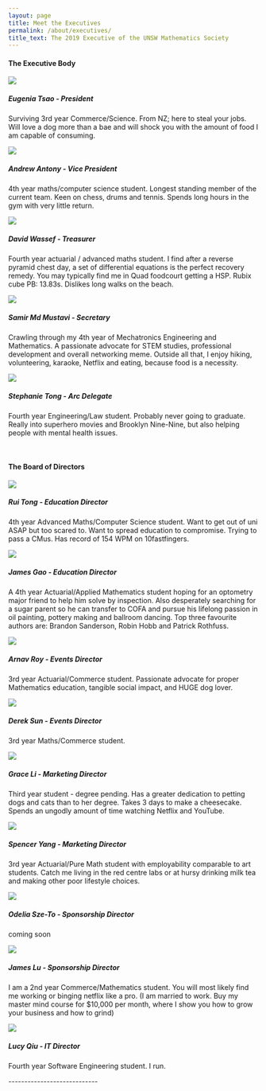 ```yaml
---
layout: page
title: Meet the Executives
permalink: /about/executives/
title_text: The 2019 Executive of the UNSW Mathematics Society
---
```

<!-- TODO descriptions, formatting -->

<h4>The Executive Body</h4>
<section class="flex-container">
    <div class="horizontal-container">
        <div class="vertical-container"><img class="subcom-pic" src="{{ site.images }}/TeamPhotos/EugeniaT.jpg">
        </div>
        <div class="vertical-container">
        <h5>Eugenia Tsao - President</h5>
            <p>Surviving 3rd year Commerce/Science. From NZ; here to steal your jobs. Will love a dog more than a bae and will shock you with the amount of food I am capable of consuming.</p>
        </div>
    </div>
    <div class="horizontal-container">
        <div class="vertical-container"><img class="subcom-pic" src="{{ site.images }}/TeamPhotos/AndrewA.png">
        </div>
        <div class="vertical-container">
        <h5>Andrew Antony - Vice President</h5>
            <p>4th year maths/computer science student. Longest standing member of the current team. Keen on chess, drums and tennis. Spends long hours in the gym with very little return.</p>
        </div>
    </div>
    <div class="horizontal-container">
        <div class="vertical-container"><img class="subcom-pic" src="{{ site.images }}/logo.png">
        </div>
        <div class="vertical-container">
        <h5>David Wassef - Treasurer</h5>
            <p>Fourth year actuarial / advanced maths student. I find after a reverse pyramid chest day, a set of differential equations is the perfect recovery remedy. You may typically find me in Quad foodcourt getting a HSP. Rubix cube PB: 13.83s. Dislikes long walks on the beach.</p>
        </div>
    </div>
    <div class="horizontal-container">
        <div class="vertical-container"><img class="subcom-pic" src="{{ site.images }}/logo.png">
        </div>
        <div class="vertical-container">
        <h5>Samir Md Mustavi - Secretary</h5>
            <p>Crawling through my 4th year of Mechatronics Engineering and Mathematics. A passionate advocate for STEM studies, professional development and overall networking meme. Outside all that, I enjoy hiking, volunteering, karaoke, Netflix and eating, because food is a necessity.</p>
        </div>
    </div>
    <div class="horizontal-container">
        <div class="vertical-container"><img class="subcom-pic" src="{{ site.images }}/logo.png">
        </div>
        <div class="vertical-container">
        <h5>Stephanie Tong - Arc Delegate</h5>
            <p>Fourth year Engineering/Law student. Probably never going to graduate. Really into superhero movies and Brooklyn Nine-Nine, but also helping people with mental health issues.</p>
        </div>
	</div>
</section>
<br>
<h4>The Board of Directors</h4>
<section class="flex-container">
    <div class="horizontal-container">
        <div class="vertical-container"><img class="subcom-pic" src="{{ site.images }}/TeamPhotos/RuiT.jpg">
        </div>
        <div class="vertical-container">
        <h5>Rui Tong - Education Director</h5>
            <p>4th year Advanced Maths/Computer Science student. Want to get out of uni ASAP but too scared to. Want to spread education to compromise. Trying to pass a CMus. Has record of 154 WPM on 10fastfingers.</p>
        </div>
    </div>
    <div class="horizontal-container">
        <div class="vertical-container"><img class="subcom-pic" src="{{ site.images }}/TeamPhotos/JamesG.jpg">
        </div>
        <div class="vertical-container">
        <h5>James Gao - Education Director</h5>
            <p>A 4th year Actuarial/Applied Mathematics student hoping for an optometry major friend to help him solve by inspection. Also desperately searching for a sugar parent so he can transfer to COFA and pursue his lifelong passion in oil painting, pottery making and ballroom dancing. Top three favourite authors are: Brandon Sanderson, Robin Hobb and Patrick Rothfuss.</p>
        </div>
    </div>
    <div class="horizontal-container">
        <div class="vertical-container"><img class="subcom-pic" src="{{ site.images }}/TeamPhotos/ArnavR.jpg">
        </div>
        <div class="vertical-container">
        <h5>Arnav Roy - Events Director</h5>
            <p>3rd year Actuarial/Commerce student. Passionate advocate for proper Mathematics education, tangible social impact, and HUGE dog lover.</p>
        </div>
    </div>
    <div class="horizontal-container">
        <div class="vertical-container"><img class="subcom-pic" src="{{ site.images }}/TeamPhotos/DerekS.jpg">
        </div>
        <div class="vertical-container">
        <h5>Derek Sun - Events Director</h5>
            <p>3rd year Maths/Commerce student.</p>
        </div>
    </div>
    <div class="horizontal-container">
        <div class="vertical-container"><img class="subcom-pic" src="{{ site.images }}/TeamPhotos/GraceL.jpg">
        </div>
        <div class="vertical-container">
        <h5>Grace Li - Marketing Director</h5>
            <p>Third year student - degree pending. Has a greater dedication to petting dogs and cats than to her degree. Takes 3 days to make a cheesecake. Spends an ungodly amount of time watching Netflix and YouTube.</p>
        </div>
	</div>
    <div class="horizontal-container">
        <div class="vertical-container"><img class="subcom-pic" src="{{ site.images }}/logo.png">
        </div>
        <div class="vertical-container">
        <h5>Spencer Yang - Marketing Director</h5>
            <p>3rd year Actuarial/Pure Math student with employability comparable to art students. Catch me living in the red centre labs or at hursy drinking milk tea and making other poor lifestyle choices.</p>
        </div>
	</div>
    <div class="horizontal-container">
        <div class="vertical-container"><img class="subcom-pic" src="{{ site.images }}/TeamPhotos/OdeliaS.jpg">
        </div>
        <div class="vertical-container">
        <h5>Odelia Sze-To - Sponsorship Director</h5>
            <p>coming soon</p>
        </div>
	</div>
    <div class="horizontal-container">
        <div class="vertical-container"><img class="subcom-pic" src="{{ site.images }}/TeamPhotos/JamesL.jpg">
        </div>
        <div class="vertical-container">
        <h5>James Lu - Sponsorship Director</h5>
            <p>I am a 2nd year Commerce/Mathematics student. You will most likely find me working or binging netflix like a pro. (I am married to work. Buy my master mind course for $10,000 per month, where I show you how to grow your business and how to grind)</p>
        </div>
	</div>
    <div class="horizontal-container">
        <div class="vertical-container"><img class="subcom-pic" src="{{ site.images }}/TeamPhotos/LucyQ.jpg">
        </div>
        <div class="vertical-container">
        <h5>Lucy Qiu - IT Director</h5>
            <p>Fourth year Software Engineering student. I run.</p>
        </div>
	</div>
</section>
----------------------------
<!-- ###### Eugenia Tsao - President
Surviving 3rd year Commerce/Science. From NZ; here to steal your jobs. Will love a dog more than a bae and will shock you with the amount of food I am capable of consuming.

###### Andrew Antony - Vice President
4th year maths/computer science student. Longest standing member of the current team. Keen on chess, drums and tennis. Spends long hours in the gym with very little return.

###### David Wassef - Treasurer
Fourth year actuarial / advanced maths student. I find after a reverse pyramid chest day, a set of differential equations is the perfect recovery remedy. You may typically find me in Quad foodcourt getting a HSP. Rubix cube PB: 13.83s. Dislikes long walks on the beach.

###### Samir Md Mustavi - Secretary
Crawling through my 4th year of Mechatronics Engineering and Mathematics. A passionate advocate for STEM studies, professional development and overall networking meme. Outside all that, I enjoy hiking, volunteering, karaoke, Netflix and eating, because food is a necessity.

###### Stephanie Tong - Arc Delegate
Fourth year Engineering/Law student. Probably never going to graduate. Really into superhero movies and Brooklyn Nine-Nine, but also helping people with mental health issues

### The Board of Directors
----------------------
###### Rui Tong - Education Director
4th year Advanced Maths/Computer Science student. Want to get out of uni ASAP but too scared to. Want to spread education to compromise. Trying to pass a CMus.

###### James Gao - Education Director
A 4th year Actuarial/Applied Mathematics student hoping for an optometry major friend to help him solve by inspection. Also desperately searching for a sugar parent so he can transfer to COFA and pursue his lifelong passion in oil painting, pottery making and ballroom dancing. Top three favourite authors are: Brandon Sanderson, Robin Hobb and Patrick Rothfuss.

###### Arnav Roy - Events Director
3rd year Actuarial/Commerce student. Passionate advocate for proper Mathematics education, tangible social impact, and HUGE dog lover.

###### Derek Sun - Events Director
Brb, being creative rn 

###### Lucy Qiu - IT Director
Fourth year Software Engineering student. 

###### Grace Li - Marketing Director
I like pork belly 

###### Spencer Yang - Marketing Director
3rd year Actuarial/Pure Math student with employability comparable to art students. Catch me living in the red centre labs or at hursy drinking milk tea and making other poor lifestyle choices.

###### Odelia Sze-To - Sponsorship Director
coming soon

###### James Lu - Sponsorship Director
I am a 2nd year Commerce/Mathematics student. You will most likely find me working or binging netflix like a pro. (I am married to work. Buy my master mind course for $10,000 per month, where I show you how to grow your business and how to grind) -->


Click [here]({{ site.url }}/exec-roles/) to find out more about what the executive team does, and [here]({{ site.url }}/director-roles/) for more information on the directors.
